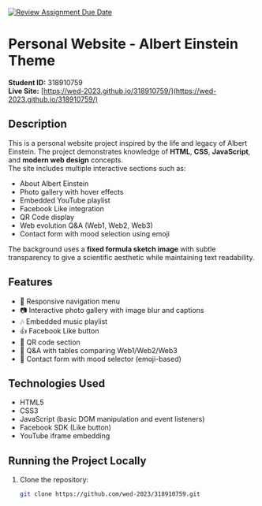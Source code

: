 [![Review Assignment Due Date](https://classroom.github.com/assets/deadline-readme-button-22041afd0340ce965d47ae6ef1cefeee28c7c493a6346c4f15d667ab976d596c.svg)](https://classroom.github.com/a/89IMDEJr)

# Personal Website - Albert Einstein Theme

**Student ID:** 318910759  
**Live Site:** [https://wed-2023.github.io/318910759/](https://wed-2023.github.io/318910759/)

## Description

This is a personal website project inspired by the life and legacy of Albert Einstein. The project demonstrates knowledge of **HTML**, **CSS**, **JavaScript**, and **modern web design** concepts.  
The site includes multiple interactive sections such as:

- About Albert Einstein
- Photo gallery with hover effects
- Embedded YouTube playlist
- Facebook Like integration
- QR Code display
- Web evolution Q&A (Web1, Web2, Web3)
- Contact form with mood selection using emoji

The background uses a **fixed formula sketch image** with subtle transparency to give a scientific aesthetic while maintaining text readability.

## Features

- 📜 Responsive navigation menu
- 📷 Interactive photo gallery with image blur and captions
- 🎶 Embedded music playlist
- 👍 Facebook Like button
- 📱 QR code section
- 💬 Q&A with tables comparing Web1/Web2/Web3
- 📩 Contact form with mood selector (emoji-based)

## Technologies Used

- HTML5
- CSS3
- JavaScript (basic DOM manipulation and event listeners)
- Facebook SDK (Like button)
- YouTube iframe embedding

## Running the Project Locally

1. Clone the repository:
   ```bash
   git clone https://github.com/wed-2023/318910759.git
